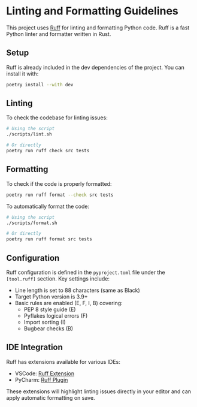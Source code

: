 # Linting and Formatting Guidelines

This project uses [Ruff](https://github.com/astral-sh/ruff) for linting and formatting Python code. Ruff is a fast Python linter and formatter written in Rust.

## Setup

Ruff is already included in the dev dependencies of the project. You can install it with:

```bash
poetry install --with dev
```

## Linting

To check the codebase for linting issues:

```bash
# Using the script
./scripts/lint.sh

# Or directly
poetry run ruff check src tests
```

## Formatting

To check if the code is properly formatted:

```bash
poetry run ruff format --check src tests
```

To automatically format the code:

```bash
# Using the script
./scripts/format.sh

# Or directly
poetry run ruff format src tests
```

## Configuration

Ruff configuration is defined in the `pyproject.toml` file under the `[tool.ruff]` section. Key settings include:

- Line length is set to 88 characters (same as Black)
- Target Python version is 3.9+
- Basic rules are enabled (E, F, I, B) covering:
  - PEP 8 style guide (E)
  - Pyflakes logical errors (F)
  - Import sorting (I)
  - Bugbear checks (B)

## IDE Integration

Ruff has extensions available for various IDEs:

- VSCode: [Ruff Extension](https://marketplace.visualstudio.com/items?itemName=charliermarsh.ruff)
- PyCharm: [Ruff Plugin](https://plugins.jetbrains.com/plugin/20574-ruff)

These extensions will highlight linting issues directly in your editor and can apply automatic formatting on save.